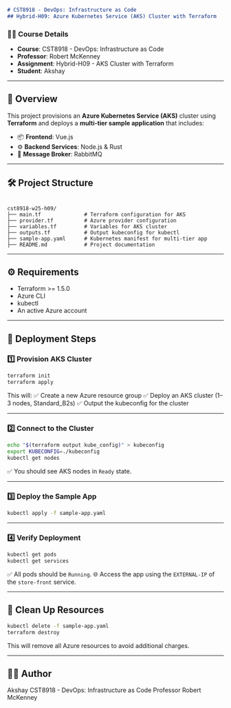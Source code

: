 ```markdown
# CST8918 - DevOps: Infrastructure as Code
## Hybrid-H09: Azure Kubernetes Service (AKS) Cluster with Terraform
```
### 👨‍💻 Course Details
- **Course**: CST8918 - DevOps: Infrastructure as Code
- **Professor**: Robert McKenney
- **Assignment**: Hybrid-H09 - AKS Cluster with Terraform
- **Student**: Akshay

---

## 🚀 Overview

This project provisions an **Azure Kubernetes Service (AKS)** cluster using **Terraform** and deploys a **multi-tier sample application** that includes:

- 📦 **Frontend**: Vue.js
- ⚙️ **Backend Services**: Node.js & Rust
- 📡 **Message Broker**: RabbitMQ

---

## 🛠️ Project Structure

```

cst8918-w25-h09/
├── main.tf              # Terraform configuration for AKS
├── provider.tf          # Azure provider configuration
├── variables.tf         # Variables for AKS cluster
├── outputs.tf           # Output kubeconfig for kubectl
├── sample-app.yaml      # Kubernetes manifest for multi-tier app
├── README.md            # Project documentation

````

---

## ⚙️ Requirements

- Terraform >= 1.5.0
- Azure CLI
- kubectl
- An active Azure account

---

## 🌱 Deployment Steps

### 1️⃣ Provision AKS Cluster

```bash
terraform init
terraform apply
````

This will:
✅ Create a new Azure resource group
✅ Deploy an AKS cluster (1–3 nodes, Standard\_B2s)
✅ Output the kubeconfig for the cluster

---

### 2️⃣ Connect to the Cluster

```bash
echo "$(terraform output kube_config)" > kubeconfig
export KUBECONFIG=./kubeconfig
kubectl get nodes
```

✅ You should see AKS nodes in `Ready` state.

---

### 3️⃣ Deploy the Sample App

```bash
kubectl apply -f sample-app.yaml
```

---

### 4️⃣ Verify Deployment

```bash
kubectl get pods
kubectl get services
```

✅ All pods should be `Running`.
🌐 Access the app using the `EXTERNAL-IP` of the `store-front` service.

---

## 🧹 Clean Up Resources

```bash
kubectl delete -f sample-app.yaml
terraform destroy
```

This will remove all Azure resources to avoid additional charges.

---

## 👨‍🎓 Author

Akshay
CST8918 - DevOps: Infrastructure as Code
Professor Robert McKenney
